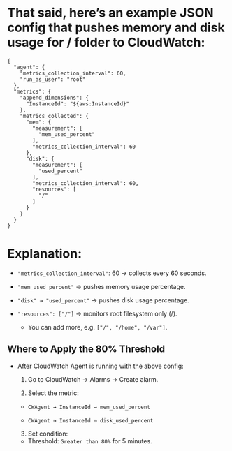 # That said, here’s an example JSON config that pushes memory and disk usage for / folder to CloudWatch:
```
{
  "agent": {
    "metrics_collection_interval": 60,
    "run_as_user": "root"
  },
  "metrics": {
    "append_dimensions": {
      "InstanceId": "${aws:InstanceId}"
    },
    "metrics_collected": {
      "mem": {
        "measurement": [
          "mem_used_percent"
        ],
        "metrics_collection_interval": 60
      },
      "disk": {
        "measurement": [
          "used_percent"
        ],
        "metrics_collection_interval": 60,
        "resources": [
          "/"
        ]
      }
    }
  }
}
```
# Explanation:

- `"metrics_collection_interval"`: 60 → collects every 60 seconds.

- `"mem_used_percent"` → pushes memory usage percentage.

- `"disk" → "used_percent"` → pushes disk usage percentage.

- `"resources": ["/"]` → monitors root filesystem only (/).

  - You can add more, e.g. `["/", "/home", "/var"]`.

## Where to Apply the 80% Threshold

- After CloudWatch Agent is running with the above config:

  1. Go to CloudWatch → Alarms → Create alarm.

  2. Select the metric:

    - `CWAgent → InstanceId → mem_used_percent`

    - `CWAgent → InstanceId → disk_used_percent`

  3. Set condition:

    - Threshold: `Greater than 80%` for 5 minutes.
